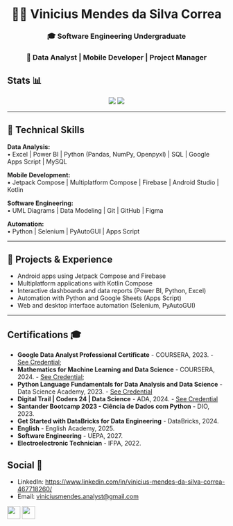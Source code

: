 <h1 align="center">👨‍💻 Vinicius Mendes da Silva Correa</h1>
<h3 align="center">🎓 Software Engineering Undergraduate</h3>
<h3 align="center">💼 Data Analyst | Mobile Developer | Project Manager</h3>

## Stats 📊
<p align="center">
  <img src="https://github-readme-streak-stats.herokuapp.com/?user=vinimendesk&theme=dark&count_private=true&bg_color=0d1116&title_color=ce09ec&text_color=a4aacb"> 
  <img src="https://github-readme-stats.vercel.app/api/top-langs/?username=vinimendesk&layout=compact&theme=dark">
</p>

---

## 🔧 Technical Skills

**Data Analysis:**  
• Excel | Power BI | Python (Pandas, NumPy, Openpyxl) | SQL | Google Apps Script | MySQL

**Mobile Development:**  
• Jetpack Compose | Multiplatform Compose | Firebase | Android Studio | Kotlin

**Software Engineering:**  
• UML Diagrams | Data Modeling | Git | GitHub | Figma

**Automation:**  
• Python | Selenium | PyAutoGUI | Apps Script

---

## 📌 Projects & Experience

- Android apps using Jetpack Compose and Firebase  
- Multiplatform applications with Kotlin Compose  
- Interactive dashboards and data reports (Power BI, Python, Excel)  
- Automation with Python and Google Sheets (Apps Script)  
- Web and desktop interface automation (Selenium, PyAutoGUI)

---

## Certifications 🎓
- **Google Data Analyst Professional Certificate** - COURSERA, 2023. - <a target="_blank" href="(https://www.credly.com/badges/de20ec39-e34c-44f1-b81a-eff85458ea77/linked_in_profile)">See Credential</a>;
- **Mathematics for Machine Learning and Data Science** - COURSERA, 2024. - <a target="_blank" href="(https://www.coursera.org/account/accomplishments/specialization/LGSV97APTY6A)">See Credential</a>;
- **Python Language Fundamentals for Data Analysis and Data Science** - Data Science Academy, 2023. - <a target="_blank" href="https://mycourse.app/XhMj4cHHRrqFNBiD8">See Credential</a>
- **Digital Trail | Coders 24 | Data Science** - ADA, 2024. - <a target="_blank" href="(https://ada.tech/certificado?code=1acc10d6-c727-ae6e-0687-ec73d37065bd)">See Credential</a>
- **Santander Bootcamp 2023 - Ciência de Dados com Python** - DIO, 2023.
- **Get Started with DataBricks for Data Engineering** - DataBricks, 2024.
- **English** - English Academy, 2025.
- **Software Engineering** - UEPA, 2027.
- **Electroelectronic Technician** - IFPA, 2022.

## Social 🤝
- LinkedIn: <a target="_blank" href="https://www.linkedin.com/in/vinicius-mendes-da-silva-correa-467718260/">https://www.linkedin.com/in/vinicius-mendes-da-silva-correa-467718260/</a>
- Email: <a target="_blank" href="mailto:viniciusmendes.analyst@gmail.com">viniciusmendes.analyst@gmail.com</a>

[<img height="30px" marginLeft="5px" src="https://img.shields.io/badge/LinkedIn-0077B5?style=for-the-badge&logo=linkedin&logoColor=white">](https://www.linkedin.com/in/vinicius-mendes-da-silva-correa-467718260/)
[<img height="30px" src="https://img.shields.io/badge/Gmail-D14836?style=for-the-badge&logo=gmail&logoColor=white">](mailto:viniciusmendes.analyst@gmail.com)
